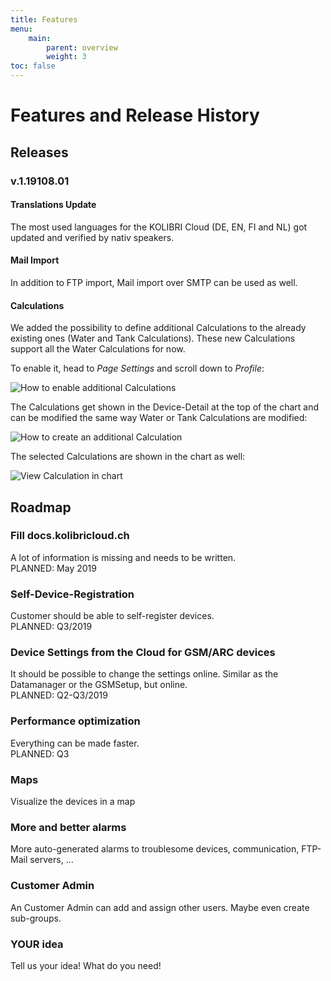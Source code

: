 ```yaml
---
title: Features
menu:
    main:
        parent: overview
        weight: 3
toc: false
---
```


# Features and Release History

## Releases

### v.1.19108.01

#### Translations Update

The most used languages for the KOLIBRI Cloud (DE, EN, FI and NL) got updated and verified by nativ speakers.

#### Mail Import

In addition to FTP import, Mail import over SMTP can be used as well.

#### Calculations

We added the possibility to define additional Calculations to the already existing ones (Water and Tank Calculations). These new Calculations support all the Water Calculations for now.

To enable it, head to _Page Settings_ and scroll down to _Profile_:

![How to enable additional Calculations](/img/calculations/activate_calculations.png "How to enable additional Calculations")

The Calculations get shown in the Device-Detail at the top of the chart and can be modified the same way Water or Tank Calculations are modified:

![How to create an additional Calculation](/img/calculations/define_calculation.gif "How to create an additional Calculation")

The selected Calculations are shown in the chart as well:

![View Calculation in chart](/img/calculations/view_calculation.png "View Calculation in chart")

## Roadmap

### Fill docs.kolibricloud.ch

A lot of information is missing and needs to be written.  
PLANNED: May 2019

### Self-Device-Registration

Customer should be able to self-register devices.  
PLANNED: Q3/2019

### Device Settings from the Cloud for GSM/ARC devices

It should be possible to change the settings online. Similar as the Datamanager or the GSMSetup, but online.  
PLANNED: Q2-Q3/2019

### Performance optimization

Everything can be made faster.  
PLANNED: Q3

### Maps

Visualize the devices in a map

### More and better alarms

More auto-generated alarms to troublesome devices, communication, FTP-Mail servers, ...

### Customer Admin

An Customer Admin can add and assign other users. Maybe even create sub-groups.

### YOUR idea

Tell us your idea! What do you need!